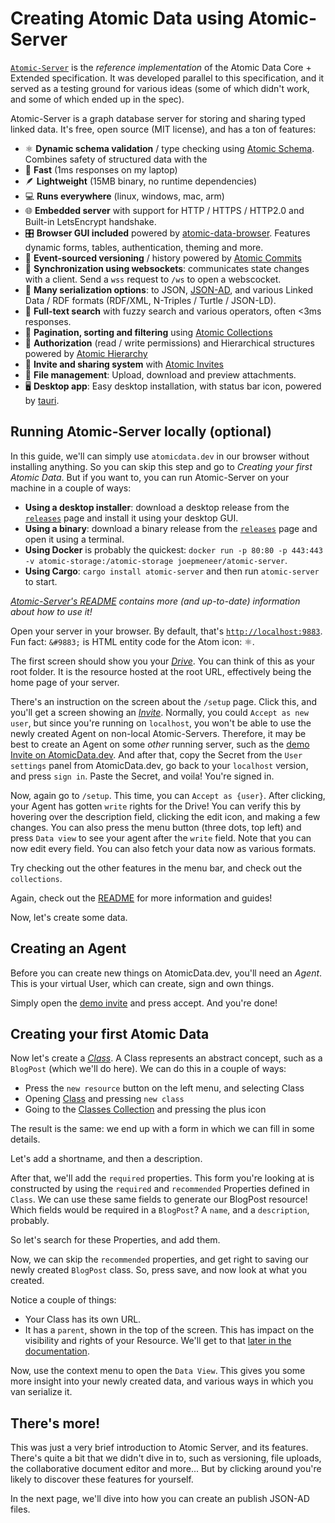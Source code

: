 # Creating Atomic Data using Atomic-Server

[`Atomic-Server`](https://github.com/atomicdata-dev/atomic-data-rust/blob/master/server/README.md) is the _reference implementation_ of the Atomic Data Core + Extended specification.
It was developed parallel to this specification, and it served as a testing ground for various ideas (some of which didn't work, and some of which ended up in the spec).

Atomic-Server is a graph database server for storing and sharing typed linked data.
It's free, open source (MIT license), and has a ton of features:

- ⚛️  **Dynamic schema validation** / type checking using [Atomic Schema](https://docs.atomicdata.dev/schema/intro.html). Combines safety of structured data with the
- 🚀  **Fast** (1ms responses on my laptop)
- 🪶  **Lightweight** (15MB binary, no runtime dependencies)
- 💻  **Runs everywhere** (linux, windows, mac, arm)
- 🌐  **Embedded server** with support for HTTP / HTTPS / HTTP2.0 and Built-in LetsEncrypt handshake.
- 🎛️  **Browser GUI included** powered by [atomic-data-browser](https://github.com/atomicdata-dev/atomic-data-browser). Features dynamic forms, tables, authentication, theming and more.
- 💾  **Event-sourced versioning** / history powered by [Atomic Commits](https://docs.atomicdata.dev/commits/intro.html)
- 🔄  **Synchronization using websockets**: communicates state changes with a client. Send a `wss` request to `/ws` to open a webscocket.
- 🧰  **Many serialization options**: to JSON, [JSON-AD](https://docs.atomicdata.dev/core/json-ad.html), and various Linked Data / RDF formats (RDF/XML, N-Triples / Turtle / JSON-LD).
- 🔎  **Full-text search** with fuzzy search and various operators, often <3ms responses.
- 📖  **Pagination, sorting and filtering** using [Atomic Collections](https://docs.atomicdata.dev/schema/collections.html)
- 🔐  **Authorization** (read / write permissions) and Hierarchical structures powered by [Atomic Hierarchy](https://docs.atomicdata.dev/hierarchy.html)
- 📲  **Invite and sharing system** with [Atomic Invites](https://docs.atomicdata.dev/invitations.html)
- 📂  **File management**: Upload, download and preview attachments.
- 🖥️  **Desktop app**: Easy desktop installation, with status bar icon, powered by [tauri](https://github.com/tauri-apps/tauri/).

## Running Atomic-Server locally (optional)

In this guide, we'll can simply use `atomicdata.dev` in our browser without installing anything.
So you can skip this step and go to _Creating your first Atomic Data_.
But if you want to, you can run Atomic-Server on your machine in a couple of ways:

- **Using a desktop installer**: download a desktop release from the [`releases`](https://github.com/atomicdata-dev/atomic-data-rust/releases) page and install it using your desktop GUI.
- **Using a binary**: download a binary release from the [`releases`](https://github.com/atomicdata-dev/atomic-data-rust/releases) page and open it using a terminal.
- **Using Docker** is probably the quickest: `docker run -p 80:80 -p 443:443 -v atomic-storage:/atomic-storage joepmeneer/atomic-server`.
- **Using Cargo**: `cargo install atomic-server` and then run `atomic-server` to start.

_[Atomic-Server's README](https://github.com/atomicdata-dev/atomic-data-rust/blob/master/server/README.md) contains more (and up-to-date) information about how to use it!_

Open your server in your browser.
By default, that's [`http://localhost:9883`](http://localhost:9883).
Fun fact: `&#9883;` is HTML entity code for the Atom icon: ⚛.

The first screen should show you your [_Drive_](https://atomicdata.dev/classes/Drive).
You can think of this as your root folder.
It is the resource hosted at the root URL, effectively being the home page of your server.

There's an instruction on the screen about the `/setup` page.
Click this, and you'll get a screen showing an [_Invite_](https://atomicdata.dev/classes/Invite).
Normally, you could `Accept as new user`, but since you're running on `localhost`, you won't be able to use the newly created Agent on non-local Atomic-Servers.
Therefore, it may be best to create an Agent on some _other_ running server, such as the [demo Invite on AtomicData.dev](https://atomicdata.dev/invites/1).
And after that, copy the Secret from the `User settings` panel from AtomicData.dev, go back to your `localhost` version, and press `sign in`.
Paste the Secret, and voila! You're signed in.

Now, again go to `/setup`. This time, you can `Accept as {user}`.
After clicking, your Agent has gotten `write` rights for the Drive!
You can verify this by hovering over the description field, clicking the edit icon, and making a few changes.
You can also press the menu button (three dots, top left) and press `Data view` to see your agent after the `write` field.
Note that you can now edit every field.
You can also fetch your data now as various formats.

Try checking out the other features in the menu bar, and check out the `collections`.

Again, check out the [README](https://github.com/atomicdata-dev/atomic-data-rust/blob/master/server/README.md) for more information and guides!

Now, let's create some data.

## Creating an Agent

Before you can create new things on AtomicData.dev, you'll need an _Agent_.
This is your virtual User, which can create, sign and own things.

Simply open the [demo invite](https://atomicdata.dev/invites/1) and press accept.
And you're done!


## Creating your first Atomic Data

Now let's create a [_Class_](https://atomicdata.dev/classes/Class).
A Class represents an abstract concept, such as a `BlogPost` (which we'll do here).
We can do this in a couple of ways:

- Press the `new resource` button on the left menu, and selecting Class
- Opening [Class](https://atomicdata.dev/classes/Class) and pressing `new class`
- Going to the [Classes Collection](https://atomicdata.dev/classes/) and pressing the plus icon

The result is the same: we end up with a form in which we can fill in some details.

Let's add a shortname, and then a description.

After that, we'll add the `required` properties.
This form you're looking at is constructed by using the `required` and `recommended` Properties defined in `Class`.
We can use these same fields to generate our BlogPost resource!
Which fields would be required in a `BlogPost`?
A `name`, and a `description`, probably.

So let's search for these Properties, and add them.

Now, we can skip the `recommended` properties, and get right to saving our newly created `BlogPost` class.
So, press save, and now look at what you created.

Notice a couple of things:

- Your Class has its own URL.
- It has a `parent`, shown in the top of the screen. This has impact on the visibility and rights of your Resource. We'll get to that [later in the documentation](./hierarchy.md).

Now, use the context menu to open the `Data View`.
This gives you some more insight into your newly created data, and various ways in which you van serialize it.

## There's more!

This was just a very brief introduction to Atomic Server, and its features.
There's quite a bit that we didn't dive in to, such as versioning, file uploads, the collaborative document editor and more...
But by clicking around you're likely to discover these features for yourself.

In the next page, we'll dive into how you can create an publish JSON-AD files.
